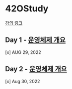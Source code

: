 # 42OStudy
[강의 링크](http://www.kocw.net/home/cview.do?cid=4b9cd4c7178db077)

## Day 1 - [운영체제 개요](https://veggie-garden.github.io/study/42OStudy-Day1/)
[x] AUG 29, 2022

## Day 2 - [운영체제 개요](https://veggie-garden.github.io/study/42OStudy-Day2/)
[x] Aug 30, 2022 